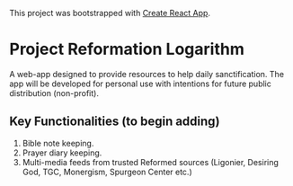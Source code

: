 This project was bootstrapped with [Create React App](https://github.com/facebookincubator/create-react-app).

# Project Reformation Logarithm
A web-app designed to provide resources to help daily sanctification.
The app will be developed for personal use with intentions for future public distribution (non-profit).

## Key Functionalities (to begin adding)
1. Bible note keeping.
2. Prayer diary keeping.
3. Multi-media feeds from trusted Reformed sources (Ligonier, Desiring God, TGC, Monergism, Spurgeon Center etc.)
